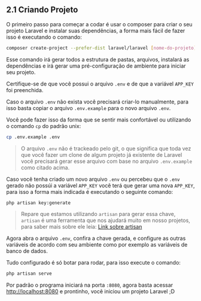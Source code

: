## 2.1 Criando Projeto

O primeiro passo para começar a codar é usar o composer para criar o seu projeto Laravel e instalar suas dependências, a forma mais fácil de fazer isso é executando o comando:

```bash
composer create-project --prefer-dist laravel/laravel [nome-do-projeto]
```

Esse comando irá gerar todos a estrutura de pastas, arquivos, instalará as dependências e irá gerar uma pré-configuração de ambiente para iniciar seu projeto.

Certifique-se de que você possui o arquivo `.env` e de que a variável `APP_KEY` foi preenchida.

Caso o arquivo `.env` não exista você precisará criar-lo manualmente, para isso basta copiar o arquivo `.env.example` para o novo arquivo `.env`.

Você pode fazer isso da forma que se sentir mais confortável ou utilizando o comando `cp` do padrão unix:
```bash
cp .env.example .env
```

> O arquivo `.env` não é trackeado pelo git, o  que significa que toda vez que você fazer um clone de algum projeto já existente de Laravel você precisará gerar esse arquivo com base no arquivo `.env.example` como citado acima.

Caso você tenha criado um novo arquivo `.env` ou percebeu que o `.env` gerado não possúi a variável `APP_KEY` você terá que gerar uma nova `APP_KEY`, para isso a forma mais indicada é executando o seguinte comando:

```bash
php artisan key:generate
```

> Repare que estamos utilizando `artisan` para gerar essa chave, `artisan` é uma ferramenta que nos ajudará muito em nosso projetos, para saber mais sobre ele leia: [Link sobre artisan]()

Agora abra o arquivo `.env`, confira a chave gerada, e configure as outras variáveis de acordo com seu ambiente como por exemplo as variáveis de banco de dados.

Tudo configurado é só botar para rodar, para isso execute o comando:

```bash
php artisan serve
```

Por padrão o programa iniciará na porta `:8080`, agora basta acessar [http://localhost:8080](http://localhost:8080) e prontinho, você iniciou um projeto Laravel ;D